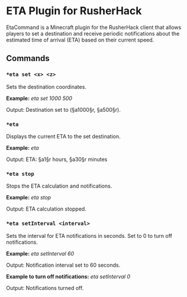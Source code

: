 # ETA Plugin for RusherHack

EtaCommand is a Minecraft plugin for the RusherHack client that allows players to set a destination and receive periodic notifications about the estimated time of arrival (ETA) based on their current speed.

## Commands

### `*eta set <x> <z>`
Sets the destination coordinates.

**Example:**
*eta set 1000 500*

Output:
Destination set to (§a1000§r, §a500§r).

### `*eta`
Displays the current ETA to the set destination.

**Example:**
*eta*

Output:
ETA: §a1§r hours, §a30§r minutes

### `*eta stop`
Stops the ETA calculation and notifications.

**Example:**
*eta stop*

Output:
ETA calculation stopped.

### `*eta setInterval <interval>`
Sets the interval for ETA notifications in seconds. Set to 0 to turn off notifications.

**Example:**
*eta setInterval 60*

Output:
Notification interval set to 60 seconds.

**Example to turn off notifications:**
*eta setInterval 0*

Output:
Notifications turned off.


